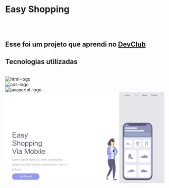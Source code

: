 <h1>Easy Shopping</h1>
<br>
<br>
<h2>Esse foi um projeto que aprendi no <a href="https://rodolfomori.com.br/devclub">DevClub</a></h2>

<h2>Tecnologias utilizadas</h2>
<br>
<img src="https://img.shields.io/badge/HTML5-E34F26?style=for-the-badge&logo=html5&logoColor=white" alt="html-logo">
<br>
<img src="https://img.shields.io/badge/CSS3-1572B6?style=for-the-badge&logo=css3&logoColor=white" alt="css-logo">
<br>
<img src="https://img.shields.io/badge/JavaScript-323330?style=for-the-badge&logo=javascript&logoColor=F7DF1E" alt="javascript-logo">
<img src="https://github.com/OseiasAbraoBarbosa/Easy-Shopping/blob/main/site.png?raw=true">
